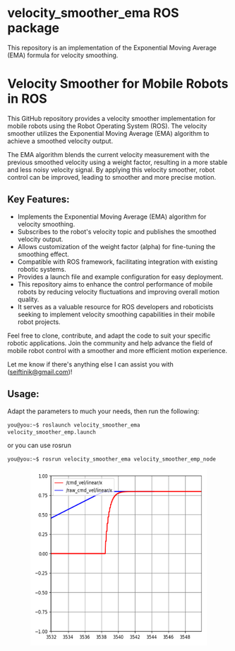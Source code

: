 # velocity_smoother_ema ROS package
This repository is an implementation of the Exponential Moving Average (EMA) formula for velocity smoothing.

# Velocity Smoother for Mobile Robots in ROS

This GitHub repository provides a velocity smoother implementation for mobile robots using the Robot Operating System (ROS). The velocity smoother utilizes the Exponential Moving Average (EMA) algorithm to achieve a smoothed velocity output.

The EMA algorithm blends the current velocity measurement with the previous smoothed velocity using a weight factor, resulting in a more stable and less noisy velocity signal. By applying this velocity smoother, robot control can be improved, leading to smoother and more precise motion.

## Key Features:

  - Implements the Exponential Moving Average (EMA) algorithm for velocity smoothing.
  - Subscribes to the robot's velocity topic and publishes the smoothed velocity output.
  - Allows customization of the weight factor (alpha) for fine-tuning the smoothing effect.
  - Compatible with ROS framework, facilitating integration with existing robotic systems.
  - Provides a launch file and example configuration for easy deployment.
  - This repository aims to enhance the control performance of mobile robots by reducing velocity fluctuations and improving overall motion quality.   
  - It serves as a valuable resource for ROS developers and roboticists seeking to implement velocity smoothing capabilities in their mobile robot projects.

Feel free to clone, contribute, and adapt the code to suit your specific robotic applications. Join the community and help advance the field of mobile robot control with a smoother and more efficient motion experience.

Let me know if there's anything else I can assist you with (seiftinik@gmail.com)!

## Usage:
Adapt the parameters to much your needs, then run the following:

```console
you@you:~$ roslaunch velocity_smoother_ema velocity_smoother_emp.launch
```
or you can use rosrun

```console
you@you:~$ rosrun velocity_smoother_ema velocity_smoother_emp_node
```

<p align="center">
  <!-- ![velocity_smoother_ema](https://github.com/seifEddy/velocity_smoother_ema/blob/master/velocity_smoother_ema.png | width=100) -->
  <img src="https://github.com/seifEddy/velocity_smoother_ema/blob/master/velocity_smoother_ema.png" width="400" height="400">
</p>
